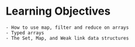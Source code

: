 # Learning Objectives
```
- How to use map, filter and reduce on arrays
- Typed arrays
- The Set, Map, and Weak link data structures
```
